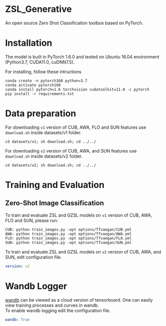 # ZSL_Generative
An open source Zero Shot Classification toolbox based on PyTorch.

# Installation
The model is built in PyTorch 1.6.0 and tested on Ubuntu 16.04 environment (Python3.7, CUDA11.0, cuDNN7.5).

For installing, follow these intructions
```
conda create -n pytorch160 python=3.7
conda activate pytorch160
conda install pytorch=1.6 torchvision cudatoolkit=11.0 -c pytorch
pip install -r requirements.txt
```

# Data preparation
For downloading `v1` version of CUB, AWA, FLO and SUN features use `download.sh` inside datasets/v1 folder.
```
cd datasets/v1; sh download.sh; cd ../../
```

For downloading `v2` version of CUB, AWA, and SUN features use `download.sh` inside datasets/v2 folder.
```
cd datasets/v2; sh download.sh; cd ../../
```

# Training and Evaluation
## Zero-Shot Image Classification
To train and evaluate ZSL and GZSL models on `v1` version of CUB, AWA, FLO and SUN, please run:
```
CUB: python train_images.py -opt options/Tfvaegan/CUB.yml
AWA: python train_images.py -opt options/Tfvaegan/AWA.yml
FLO: python train_images.py -opt options/Tfvaegan/FLO.yml
SUN: python train_images.py -opt options/Tfvaegan/SUN.yml

```

To train and evaluate ZSL and GZSL models on `v2` version of CUB, AWA, and SUN, edit configuration file.
```yml
version: v2
```
# Wandb Logger

[wandb](https://www.wandb.com/) can be viewed as a cloud version of tensorboard. One can easily view training processes and curves in wandb.  
To enable wandb logging edit the configuration file.

```yml
wandb: True
```
